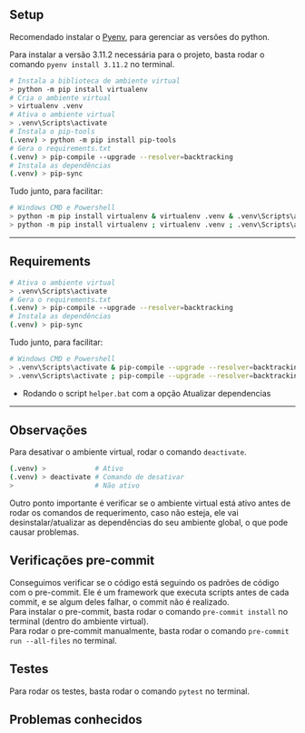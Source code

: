 ## **Setup**

Recomendado instalar o [Pyenv](https://github.com/pyenv-win/pyenv-win), para gerenciar as versões do python.

Para instalar a versão 3.11.2 necessária para o projeto, basta rodar o comando `pyenv install 3.11.2` no terminal.

```bash
# Instala a biblioteca de ambiente virtual
> python -m pip install virtualenv
# Cria o ambiente virtual
> virtualenv .venv
# Ativa o ambiente virtual
> .venv\Scripts\activate
# Instala o pip-tools
(.venv) > python -m pip install pip-tools
# Gera o requirements.txt
(.venv) > pip-compile --upgrade --resolver=backtracking
# Instala as dependências
(.venv) > pip-sync
```

Tudo junto, para facilitar:

```bash
# Windows CMD e Powershell
> python -m pip install virtualenv & virtualenv .venv & .venv\Scripts\activate & python -m pip install pip-tools & pip-compile --upgrade --resolver=backtracking & pip-sync
> python -m pip install virtualenv ; virtualenv .venv ; .venv\Scripts\activate ; python -m pip install pip-tools ; pip-compile --upgrade --resolver=backtracking ; pip-sync
```

---

## **Requirements**

```bash
# Ativa o ambiente virtual
> .venv\Scripts\activate
# Gera o requirements.txt
(.venv) > pip-compile --upgrade --resolver=backtracking
# Instala as dependências
(.venv) > pip-sync
```

Tudo junto, para facilitar:

```bash
# Windows CMD e Powershell
> .venv\Scripts\activate & pip-compile --upgrade --resolver=backtracking & pip-sync
> .venv\Scripts\activate ; pip-compile --upgrade --resolver=backtracking ; pip-sync
```

- Rodando o script `helper.bat` com a opção Atualizar dependencias

---

## **Observações**

Para desativar o ambiente virtual, rodar o comando `deactivate`.<br>

```bash
(.venv) >            # Ativo
(.venv) > deactivate # Comando de desativar
>                    # Não ativo
```

Outro ponto importante é verificar se o ambiente virtual está ativo antes de rodar os comandos de requerimento, caso não esteja, ele vai desinstalar/atualizar as dependências do seu ambiente global, o que pode causar problemas.

## **Verificações pre-commit**

Conseguimos verificar se o código está seguindo os padrões de código com o pre-commit. Ele é um framework que executa scripts antes de cada commit, e se algum deles falhar, o commit não é realizado.<br>
Para instalar o pre-commit, basta rodar o comando `pre-commit install` no terminal (dentro do ambiente virtual).<br>
Para rodar o pre-commit manualmente, basta rodar o comando `pre-commit run --all-files` no terminal.

## **Testes**

Para rodar os testes, basta rodar o comando `pytest` no terminal.

## **Problemas conhecidos**
